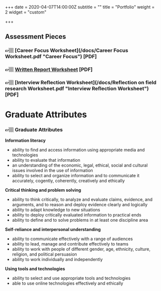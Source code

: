 +++
date = 2020-04-07T14:00:00Z
subtitle = ""
title = "Portfolio"
weight = 2
widget = "custom"

+++
## Assessment Pieces

### 👉🏼 [Career Focus Worksheet](/docs/Career Focus Worksheet.pdf "Career Focus") \[PDF\]

### **👉🏼** [Written Report Worksheet](docs/Employability%20Report%20Work%20Sample_Challenges%20with%20Graduate%20Employment.pdf) \[PDF\]

### **👉🏼** [Interview Reflection Worksheet](/docs/Reflection on field research Worksheet.pdf "Interview Reflection Worksheet") \[PDF\]

# Graduate Attributes

### 👉🏼 Graduate Attributes

**Information literacy**

* ability to find and access information using appropriate media and technologies
* ability to evaluate that information
* an understanding of the economic, legal, ethical, social and cultural issues involved in the use of information
* ability to select and organize information and to communicate it accurately, cogently, coherently, creatively and ethically

**Critical thinking and problem solving**

* ability to think critically, to analyze and evaluate claims, evidence, and arguments, and to reason and deploy evidence clearly and logically
* ability to adapt knowledge to new situations
* ability to deploy critically evaluated information to practical ends
* ability to define and to solve problems in at least one discipline area

**Self-reliance and interpersonal understanding**

* ability to communicate effectively with a range of audiences
* ability to lead, manage and contribute effectively to teams
* ability to work with people of different gender, age, ethnicity, culture, religion, and political persuasion
* ability to work individually and independently

**Using tools and technologies**

* ability to select and use appropriate tools and technologies
* able to use online technologies effectively and ethically